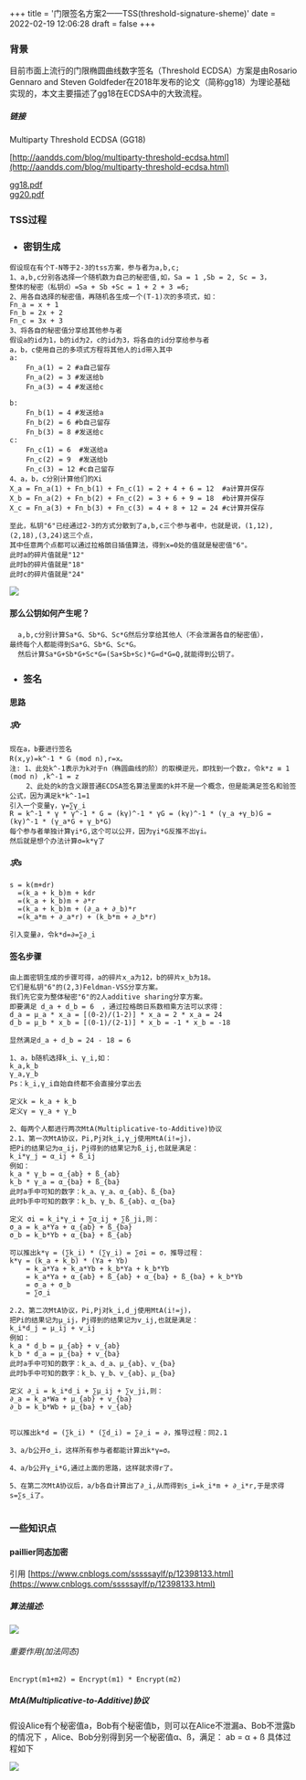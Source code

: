 +++
title = '门限签名方案2——TSS(threshold-signature-sheme)'
date = 2022-02-19 12:06:28
draft = false
+++

### 背景

目前市面上流行的门限椭圆曲线数字签名（Threshold ECDSA）方案是由Rosario Gennaro and Steven
Goldfeder在2018年发布的论文（简称gg18）为理论基础实现的，本文主要描述了gg18在ECDSA中的大致流程。

##### 链接

Multiparty Threshold ECDSA (GG18)

[http://aandds.com/blog/multiparty-threshold-ecdsa.html](http://aandds.com/blog/multiparty-threshold-ecdsa.html)

[gg18.pdf](/门限签名方案2——TSS(threshold-signature-sheme)/gg18.pdf)<br/>
[gg20.pdf](/门限签名方案2——TSS(threshold-signature-sheme)/gg20.pdf)

### TSS过程

- ### 密钥生成

```text
假设现在有个T-N等于2-3的tss方案，参与者为a,b,c;
1、a,b,c分别各选择一个随机数为自己的秘密值,如，Sa = 1 ,Sb = 2, Sc = 3，
整体的秘密（私钥d）=Sa + Sb +Sc = 1 + 2 + 3 =6;
2、用各自选择的秘密值，再随机各生成一个(T-1)次的多项式，如：
Fn_a = x + 1
Fn_b = 2x + 2
Fn_c = 3x + 3
3、将各自的秘密值分享给其他参与者
假设a的id为1，b的id为2，c的id为3，将各自的id分享给参与者
a，b，c使用自己的多项式方程将其他人的id带入其中
a:  
    Fn_a(1) = 2 #a自己留存
    Fn_a(2) = 3 #发送给b
    Fn_a(3) = 4 #发送给c
    
b:  
    Fn_b(1) = 4 #发送给a
    Fn_b(2) = 6 #b自己留存
    Fn_b(3) = 8 #发送给c
c:  
    Fn_c(1) = 6  #发送给a
    Fn_c(2) = 9  #发送给b
    Fn_c(3) = 12 #c自己留存
4、a，b，c分别计算他们的Xi
X_a = Fn_a(1) + Fn_b(1) + Fn_c(1) = 2 + 4 + 6 = 12  #a计算并保存
X_b = Fn_a(2) + Fn_b(2) + Fn_c(2) = 3 + 6 + 9 = 18  #b计算并保存
X_c = Fn_a(3) + Fn_b(3) + Fn_c(3) = 4 + 8 + 12 = 24 #c计算并保存

至此，私钥"6"已经通过2-3的方式分散到了a,b,c三个参与者中，也就是说，(1,12),(2,18),(3,24)这三个点，
其中任意两个点都可以通过拉格朗日插值算法，得到x=0处的值就是秘密值"6"。
此时a的碎片值就是"12"
此时b的碎片值就是"18"
此时c的碎片值就是"24"
```

![](/门限签名方案2——TSS(threshold-signature-sheme)/拉格朗日插值.png)

#### 那么公钥如何产生呢？

```text
  a,b,c分别计算Sa*G、Sb*G、Sc*G然后分享给其他人（不会泄漏各自的秘密值），
最终每个人都能得到Sa*G、Sb*G、Sc*G。
  然后计算Sa*G+Sb*G+Sc*G=(Sa+Sb+Sc)*G=d*G=Q,就能得到公钥了。

```

- ### 签名

#### 思路

##### 求r

```text
现在a，b要进行签名
R(x,y)=k^-1 * G (mod n),r=x。
注: 1、此处k^-1表示为k对于n（椭圆曲线的阶）的取模逆元，即找到一个数z，令k*z ≡ 1 (mod n) ,k^-1 = z
    2、此处的k的含义跟普通ECDSA签名算法里面的k并不是一个概念，但是能满足签名和验签公式，因为满足k*k^-1=1
引入一个变量γ，γ=∑γ_i
R = k^-1 * γ * γ^-1 * G = (kγ)^-1 * γG = (kγ)^-1 * (γ_a +γ_b)G = (kγ)^-1 * (γ_a*G + γ_b*G)
每个参与者单独计算γi*G,这个可以公开，因为γi*G反推不出γi。
然后就是想个办法计算σ=k*γ了
```

##### 求s

```text
s = k(m+dr)
  =(k_a + k_b)m + kdr
  =(k_a + k_b)m + ∂*r
  =(k_a + k_b)m + (∂_a + ∂_b)*r
  =(k_a*m + ∂_a*r) + (k_b*m + ∂_b*r)
  
引入变量∂，令k*d=∂=∑∂_i
```

#### 签名步骤

```text
由上面密钥生成的步骤可得，a的碎片x_a为12，b的碎片x_b为18。
它们是私钥"6"的(2,3)Feldman-VSS分享方案。
我们先它变为整体秘密"6"的2人additive sharing分享方案。
即要满足 d_a + d_b = 6  ，通过拉格朗日系数相乘方法可以求得：
d_a = µ_a * x_a = [(0-2)/(1-2)] * x_a = 2 * x_a = 24
d_b = µ_b * x_b = [(0-1)/(2-1)] * x_b = -1 * x_b = -18

显然满足d_a + d_b = 24 - 18 = 6

1、a，b随机选择k_i、γ_i,如：
k_a,k_b
γ_a,γ_b
Ps：k_i,γ_i自始自终都不会直接分享出去

定义k = k_a + k_b 
定义γ = γ_a + γ_b

2、每两个人都进行两次MtA(Multiplicative-to-Additive)协议
2.1、第一次MtA协议，Pi,Pj对k_i,γ_j使用MtA(i!=j)，
把Pi的结果记为α_ij，Pj得到的结果记为ß_ij,也就是满足：
k_i*γ_j = α_ij + ß_ij
例如：
k_a * γ_b = α_{ab} + ß_{ab}
k_b * γ_a = α_{ba} + ß_{ba}
此时a手中可知的数字：k_a、γ_a、α_{ab}、ß_{ba}
此时b手中可知的数字：k_b、γ_b、ß_{ab}、α_{ba}

定义 σi = k_i*γ_i + ∑α_ij + ∑ß_ji,则：
σ_a = k_a*Ya + α_{ab} + ß_{ba}
σ_b = k_b*Yb + α_{ba} + ß_{ab}

可以推出k*γ = (∑k_i) * (∑γ_i) = ∑σi = σ，推导过程：
k*γ = (k_a + k_b) * (Ya + Yb)
    = k_a*Ya + k_a*Yb + k_b*Ya + k_b*Yb  
    = k_a*Ya + α_{ab} + ß_{ab} + α_{ba} + ß_{ba} + k_b*Yb  
    = σ_a + σ_b
    = ∑σ_i
    
2.2、第二次MtA协议，Pi,Pj对k_i,d_j使用MtA(i!=j)，
把Pi的结果记为µ_ij，Pj得到的结果记为v_ij,也就是满足：
k_i*d_j = µ_ij + v_ij
例如：
k_a * d_b = µ_{ab} + v_{ab}
k_b * d_a = µ_{ba} + v_{ba}
此时a手中可知的数字：k_a、d_a、µ_{ab}、v_{ba}
此时b手中可知的数字：k_b、γ_b、v_{ab}、µ_{ba}

定义 ∂_i = k_i*d_i + ∑µ_ij + ∑v_ji,则：
∂_a = k_a*Wa + µ_{ab} + v_{ba}
∂_b = k_b*Wb + µ_{ba} + v_{ab}


可以推出k*d = (∑k_i) * (∑d_i) = ∑∂_i = ∂，推导过程：同2.1

3、a/b公开σ_i，这样所有参与者都能计算出k*γ=σ。

4、a/b公开γ_i*G,通过上面的思路，这样就求得r了。

5、在第二次MtA协议后，a/b各自计算出了∂_i,从而得到s_i=k_i*m + ∂_i*r,于是求得s=∑s_i了。


```

### 一些知识点

#### paillier同态加密

引用 [https://www.cnblogs.com/sssssaylf/p/12398133.html](https://www.cnblogs.com/sssssaylf/p/12398133.html)

##### 算法描述:

![](/门限签名方案2——TSS(threshold-signature-sheme)/paillier同态加密.png)

###### 重要作用(加法同态)

```text
Encrypt(m1+m2) = Encrypt(m1) * Encrypt(m2)
```

##### MtA(Multiplicative-to-Additive)协议

假设Alice有个秘密值a，Bob有个秘密值b，则可以在Alice不泄漏a、Bob不泄露b的情况下 ，Alice、Bob分别得到另一个秘密值α、ß，满足： ab = α + ß 具体过程如下

![](/门限签名方案2——TSS(threshold-signature-sheme)/MtA协议.png)